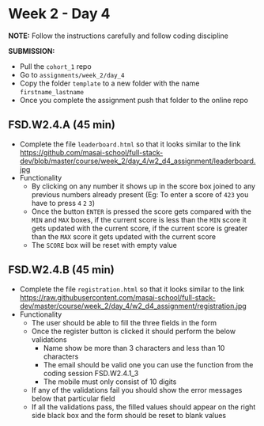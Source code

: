 # Week 2 - Day 4

**NOTE:** Follow the instructions carefully and follow coding discipline

**SUBMISSION:**

- Pull the `cohort_1` repo
- Go to `assignments/week_2/day_4` 
- Copy the folder `template` to a new folder with the name `firstname_lastname`
- Once you complete the assignment push that folder to the online repo



## FSD.W2.4.A (45 min)

- Complete the file `leaderboard.html` so that it looks similar to the link <https://github.com/masai-school/full-stack-dev/blob/master/course/week_2/day_4/w2_d4_assignment/leaderboard.jpg>
- Functionality
  - By clicking on any number it shows up in the score box joined to any previous numbers already present (Eg: To enter a score of `423` you have to press `4` `2` `3`)
  - Once the button `ENTER` is pressed the score gets compared with the `MIN` and `MAX` boxes, if the current score is less than the `MIN` score it gets updated with the current score, if the current score is greater than the `MAX` score it gets updated with the current score
  - The `SCORE` box will be reset with empty value



## FSD.W2.4.B (45 min)

- Complete the file `registration.html` so that it looks similar to the link <https://raw.githubusercontent.com/masai-school/full-stack-dev/master/course/week_2/day_4/w2_d4_assignment/registration.jpg>
- Functionality
  - The user should be able to fill the three fields in the form
  - Once the register button is clicked it should perform the below validations
    - Name show be more than 3 characters and less than 10 characters
    - The email should be valid one you can use the function from the coding session FSD.W2.4.1_3
    - The mobile must only consist of 10 digits
  - If any of the validations fail you should show the error messages below that particular field
  - If all the validations pass, the filled values should appear on the right side black box and the form should be reset to blank values